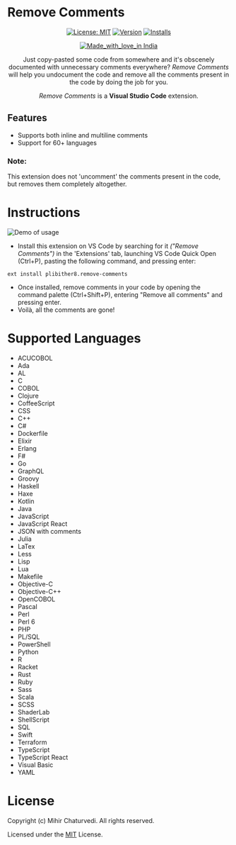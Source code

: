 # Remove Comments
<center>

[![License: MIT](https://img.shields.io/badge/License-MIT-yellow.svg)](LICENSE)
[![Version](https://vsmarketplacebadge.apphb.com/version/plibither8.remove-comments.svg)](https://marketplace.visualstudio.com/items?itemName=plibither8.remove-comments)
[![Installs](https://vsmarketplacebadge.apphb.com/installs/plibither8.remove-comments.svg)](https://marketplace.visualstudio.com/items?itemName=plibither8.remove-comments)

[![Made_with_love_in India](https://img.shields.io/badge/Made_with_love_in-India-DC3545.svg)](https://madewithlove.org.in/)

Just copy-pasted some code from somewhere and it's obscenely documented with unnecessary comments everywhere? *Remove Comments* will help you undocument the code and remove all the comments present in the code by doing the job for you.

*Remove Comments* is a **Visual Studio Code** extension.

</center>

## Features

* Supports both inline and multiline comments
* Support for 60+ languages
### Note:
This extension does not 'uncomment' the comments present in the code, but removes them completely altogether.

# Instructions

![Demo of usage](assets/remove-comments.gif)

* Install this extension on VS Code by searching for it *("Remove Comments")* in the 'Extensions' tab, launching VS Code Quick Open (Ctrl+P), pasting the following command, and pressing enter:
```
ext install plibither8.remove-comments
```
* Once installed, remove comments in your code by opening the command palette (Ctrl+Shift+P), entering "Remove all comments" and pressing enter.
* Voilà, all the comments are gone!

# Supported Languages

* ACUCOBOL
* Ada
* AL
* C
* COBOL
* Clojure
* CoffeeScript
* CSS
* C++
* C#
* Dockerfile
* Elixir
* Erlang
* F#
* Go
* GraphQL
* Groovy
* Haskell
* Haxe
* Kotlin
* Java
* JavaScript
* JavaScript React
* JSON with comments
* Julia
* LaTex
* Less
* Lisp
* Lua
* Makefile
* Objective-C
* Objective-C++
* OpenCOBOL
* Pascal
* Perl
* Perl 6
* PHP
* PL/SQL
* PowerShell
* Python
* R
* Racket
* Rust
* Ruby
* Sass
* Scala
* SCSS
* ShaderLab
* ShellScript
* SQL
* Swift
* Terraform
* TypeScript
* TypeScript React
* Visual Basic
* YAML

# License

Copyright (c) Mihir Chaturvedi. All rights reserved.

Licensed under the [MIT](LICENSE) License.